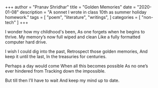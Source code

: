 +++
author = "Pranav Shridhar"
title = "Golden Memories"
date = "2020-01-08"
description = "A sonnet I wrote in class 10th as summer holiday homework."
tags = [
    "poem",
    "literature",
    "writings",
]
categories = [
    "non-tech"
]
+++

I wonder how my childhood's been,
As one forgets when he begins to thrive.
My memory’s now full wiped and clean
Like a fully formatted computer hard drive.

I wish I could dig into the past,
Retrospect those golden memories,
And keep it until the last,
In the treasuries for centuries.

Perhaps a day would come
When all this becomes possible
As no one’s ever hindered from
Tracking down the impossible.

But till then I’ll have to wait
And keep my mind up to date.
